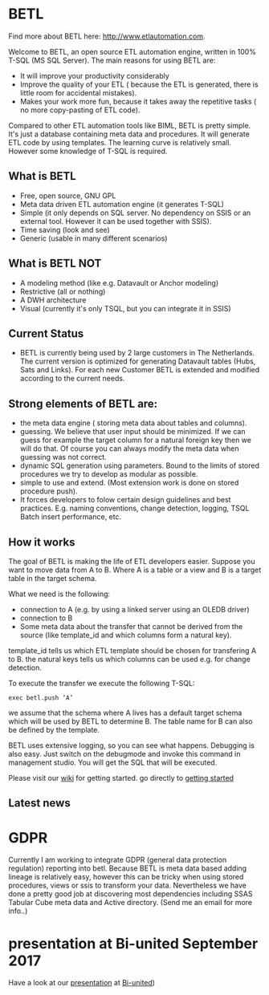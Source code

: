 # BETL 
Find more about BETL here: http://www.etlautomation.com.

Welcome to BETL, an open source ETL automation engine, written in 100% T-SQL (MS SQL Server). The main reasons for using BETL are:

 * It will improve your productivity considerably
 * Improve the quality of your ETL ( because the ETL is generated, there is little room for accidental mistakes). 
 * Makes your work more fun, because it takes away the repetitive tasks ( no more copy-pasting of ETL code). 

Compared to other ETL automation tools like BIML, BETL is pretty simple. It's just a database containing meta data and procedures. It will generate ETL code by using templates. The learning curve is relatively small. However some knowledge of T-SQL is required.  

## What is BETL

* Free, open source, GNU GPL
* Meta data driven ETL automation engine (it generates T-SQL)
* Simple (it only depends on SQL server. No dependency on SSIS or an external tool. However it can be used together with SSIS).
* Time saving (look and see)
* Generic (usable in many different scenarios)

## What is BETL NOT

* A modeling method (like e.g. Datavault or Anchor modeling)
* Restrictive (all or nothing)
* A DWH architecture
* Visual (currently it's only TSQL, but you can integrate it in SSIS)

## Current Status

* BETL is currently being used by 2 large customers in The Netherlands. The current version is optimized for generating Datavault tables (Hubs, Sats and Links). For each new Customer BETL is extended and modified according to the current needs.

## Strong elements of BETL are:

* the meta data engine ( storing meta data about tables and columns).
* guessing. We believe that user input should be minimized. If we can guess for example the target column for a natural foreign key then we will do that. Of course you can always modify the meta data when guessing was not correct.
* dynamic SQL generation using parameters. Bound to the limits of stored procedures we try to develop as modular as possible. 
* simple to use and extend. (Most extension work is done on stored procedure push).
* It forces developers to folow certain design guidelines and best practices. E.g. naming conventions, change detection, logging, TSQL Batch insert performance, etc.

## How it works
The goal of BETL is making the life of ETL developers easier.
Suppose you want to move data from A to B. Where A is a table or a view and B is a target table in the target schema.

What we need is the following:
* connection to A (e.g. by using a linked server using an OLEDB driver)
* connection to B
* Some meta data about the transfer that cannot be derived from the source (like template_id and which columns form a natural key). 

template_id tells us which ETL template should be chosen for transfering A to B. the natural keys tells us which columns can be used e.g. for change detection. 

To execute the transfer we execute the following T-SQL:

    exec betl.push ‘A’ 

we assume that the schema where A lives has a default target schema which will be used by BETL to determine B. The table name for B can also be defined by the template. 

BETL uses extensive logging, so you can see what happens. Debugging is also easy. Just switch on the debugmode and invoke this command in management studio. You will get the SQL that will be executed. 

Please visit our [wiki](https://github.com/basvdberg/betl/wiki) for getting started. 
go directly to [getting started](https://github.com/basvdberg/betl/wiki/Getting-started)

## Latest news

# GDPR
Currently I am working to integrate GDPR (general data protection regulation) reporting into betl. Because BETL is meta data based adding lineage is relatively easy, however this can be tricky when using stored procedures, views or ssis to transform your data. Nevertheless we have done a pretty good job at discovering most dependencies including SSAS Tabular Cube meta data and Active directory. (Send me an email for more info..)

# presentation at Bi-united September 2017 
Have a look at our [presentation](http://slides.com/mr_bas/betl#/) at [Bi-united](http://www.bi-united.nl/)) 
